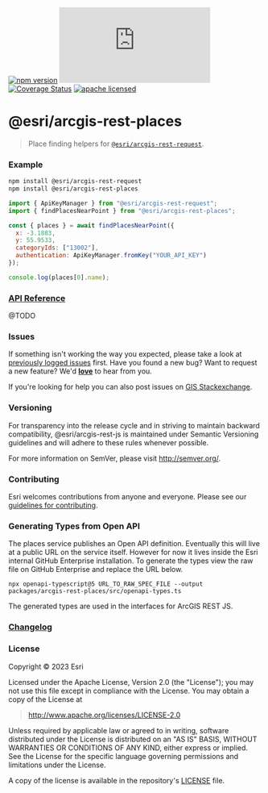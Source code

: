 [![npm version][npm-img]][npm-url]
[![gzip bundle size][gzip-image]][npm-url]
[![Coverage Status][coverage-img]][coverage-url]
[![apache licensed](https://img.shields.io/badge/license-Apache-green.svg?style=flat-square)](https://raw.githubusercontent.com/Esri/arcgis-rest-js/master/LICENSE)

[npm-img]: https://img.shields.io/npm/v/@esri/arcgis-rest-places.svg?style=flat-square
[npm-url]: https://www.npmjs.com/package/@esri/arcgis-rest-places
[gzip-image]: https://img.badgesize.io/https://unpkg.com/@esri/arcgis-rest-places/dist/bundled/places.umd.min.js?compression=gzip
[coverage-img]: https://codecov.io/gh/Esri/arcgis-rest-js/branch/master/graph/badge.svg
[coverage-url]: https://codecov.io/gh/Esri/arcgis-rest-js

# @esri/arcgis-rest-places

> Place finding helpers for [`@esri/arcgis-rest-request`](https://github.com/Esri/arcgis-rest-js).

### Example

```bash
npm install @esri/arcgis-rest-request
npm install @esri/arcgis-rest-places
```

```js
import { ApiKeyManager } from "@esri/arcgis-rest-request";
import { findPlacesNearPoint } from "@esri/arcgis-rest-places";

const { places } = await findPlacesNearPoint({
  x: -3.1883,
  y: 55.9533,
  categoryIds: ["13002"],
  authentication: ApiKeyManager.fromKey("YOUR_API_KEY")
});

console.log(places[0].name);
```

### [API Reference](https://developers.arcgis.com/arcgis-rest-js/api-reference/arcgis-rest-places/)

@TODO

### Issues

If something isn't working the way you expected, please take a look at [previously logged issues](https://github.com/Esri/arcgis-rest-js/issues) first. Have you found a new bug? Want to request a new feature? We'd [**love**](https://github.com/Esri/arcgis-rest-js/issues/new) to hear from you.

If you're looking for help you can also post issues on [GIS Stackexchange](http://gis.stackexchange.com/questions/ask?tags=esri-oss).

### Versioning

For transparency into the release cycle and in striving to maintain backward compatibility, @esri/arcgis-rest-js is maintained under Semantic Versioning guidelines and will adhere to these rules whenever possible.

For more information on SemVer, please visit <http://semver.org/>.

### Contributing

Esri welcomes contributions from anyone and everyone. Please see our [guidelines for contributing](CONTRIBUTING.md).

### Generating Types from Open API

The places service publishes an Open API definition. Eventually this will live at a public URL on the service itself. However for now it lives inside the Esri internal GitHub Enterprise installation. To generate the types view the raw file on GitHub Enterprise and replace the URL below.

```
npx openapi-typescript@5 URL_TO_RAW_SPEC_FILE --output packages/arcgis-rest-places/src/openapi-types.ts
```

The generated types are used in the interfaces for ArcGIS REST JS.

### [Changelog](https://github.com/Esri/arcgis-rest-js/blob/master/CHANGELOG.md)

### License

Copyright &copy; 2023 Esri

Licensed under the Apache License, Version 2.0 (the "License");
you may not use this file except in compliance with the License.
You may obtain a copy of the License at

> http://www.apache.org/licenses/LICENSE-2.0

Unless required by applicable law or agreed to in writing, software
distributed under the License is distributed on an "AS IS" BASIS,
WITHOUT WARRANTIES OR CONDITIONS OF ANY KIND, either express or implied.
See the License for the specific language governing permissions and
limitations under the License.

A copy of the license is available in the repository's [LICENSE](../../LICENSE) file.
